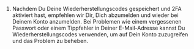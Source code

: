 1. Nachdem Du Deine Wiederherstellungscodes gespeichert und 2FA aktiviert hast, empfehlen wir Dir, Dich abzumelden und wieder bei Deinem Konto anzumelden. Bei Problemen wie einem vergessenen Passwort oder einem Tippfehler in Deiner E-Mail-Adresse kannst Du Wiederherstellungscodes verwenden, um auf Dein Konto zuzugreifen und das Problem zu beheben.
